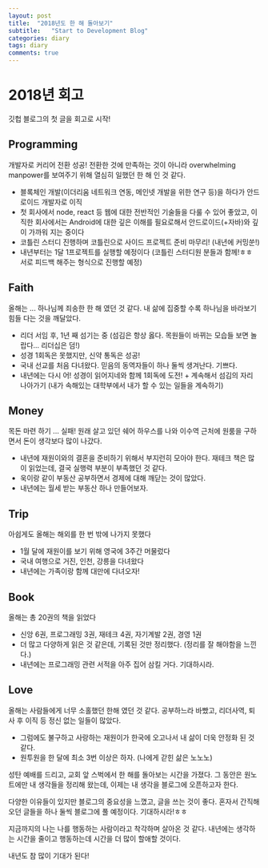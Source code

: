 ```yaml
---
layout: post
title:  "2018년도 한 해 돌아보기"
subtitle:   "Start to Development Blog"
categories: diary
tags: diary
comments: true
---
```


# 2018년 회고

깃헙 블로그의 첫 글을 회고로 시작!

## Programming
개발자로 커리어 전환 성공!
전환한 것에 만족하는 것이 아니라 overwhelming manpower를 보여주기 위해 열심히 일했던 한 해 인 것 같다.

* 블록체인 개발(이더리움 네트워크 연동, 메인넷 개발을 위한 연구 등)을 하다가 안드로이드 개발자로 이직
* 첫 회사에서 node, react 등 웹에 대한 전반적인 기술들을 다룰 수 있어 좋았고, 이직한 회사에서는 Android에 대한 깊은 이해를 필요로해서 안드로이드(+자바)와 깊이 가까워 지는 중이다
* 코틀린 스터디 진행하며 코틀린으로 사이드 프로젝트 준비 마무리! (내년에 커밍쑨!)
* 내년부터는 1달 1프로젝트를 실행할 예정이다 (코틀린 스터디원 분들과 함께!ㅎㅎ 서로 피드백 해주는 형식으로 진행할 예정)

## Faith
올해는 ... 하나님께 죄송한 한 해 였던 것 같다.
내 삶에 집중할 수록 하나님을 바라보기 힘들 다는 것을 깨달았다.

* 리더 서임 후, 1년 째 섬기는 중 (섬김은 항상 옳다. 목원들이 바뀌는 모습들 보면 놀랍다... 리더십은 덤!)
* 성경 1회독은 못했지만, 신약 통독은 성공!
* 국내 선교를 처음 다녀왔다. 믿음의 동역자들이 하나 둘씩 생겨난다. 기쁘다.
* 내년에는 다시 어! 성경이 읽어지네와 함께 1회독에 도전! + 계속해서 섬김의 자리 나아가기 (내가 속해있는 대학부에서 내가 할 수 있는 일들을 계속하기)

## Money
목돈 마련 하기 ... 실패!
원래 살고 있던 쉐어 하우스를 나와 이수역 근처에 원룸을 구하면서 돈이 생각보다 많이 나갔다.

* 내년에 재원이와의 결혼을 준비하기 위해서 부지런히 모아야 한다. 재테크 책은 많이 읽었는데, 결국 실행력 부분이 부족했던 것 같다.
* 욱이랑 같이 부동산 공부하면서 경제에 대해 깨닫는 것이 많았다.
* 내년에는 월세 받는 부동산 하나 만들어보자.

## Trip
아쉽게도 올해는 해외를 한 번 밖에 나가지 못했다

* 1월 달에 재원이를 보기 위해 영국에 3주간 머물렀다
* 국내 여행으로 거진, 인천, 강릉을 다녀왔다
* 내년에는 가족이랑 함께 대만에 다녀오자!

## Book
올해는 총 20권의 책을 읽었다

* 신앙 6권, 프로그래밍 3권, 재테크 4권, 자기계발 2권, 경영 1권
* 더 많고 다양하게 읽은 것 같은데, 기록된 것만 정리했다. (정리를 잘 해야함을 느낀다.)
* 내년에는 프로그래밍 관련 서적을 아주 집어 삼킬 거다. 기대하시라.

## Love

올해는 사람들에게 너무 소홀했던 한해 였던 것 같다. 공부하느라 바빴고, 리더사역, 퇴사 후 이직 등 정신 없는 일들이 많았다.

* 그럼에도 불구하고 사랑하는 재원이가 한국에 오고나서 내 삶이 더욱 안정화 된 것 같다.
* 원투원을 한 달에 최소 3번 이상은 하자. (나에게 갇힌 삶은 노노노)


성탄 예배를 드리고, 교회 앞 스벅에서 한 해를 돌아보는 시간을 가졌다. 그 동안은 원노트에만 내 생각들을 정리해 왔는데, 이제는 내 생각을 블로그에 오픈하고자 한다.

다양한 이유들이 있지만 블로그의 중요성을 느꼈고, 글을 쓰는 것이 좋다. 혼자서 간직해 오던 글들을 하나 둘씩 블로그에 풀 예정이다. 기대하시라!ㅎㅎ

지금까지의 나는 나를 행동하는 사람이라고 착각하며 살아온 것 같다. 내년에는 생각하는 시간을 줄이고 행동하는데 시간을 더 많이 할애할 것이다.

내년도 참 많이 기대가 된다!